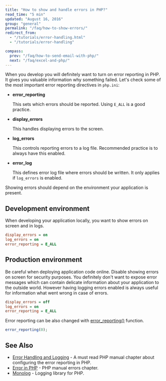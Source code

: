 ```yaml
---
title: "How to show and handle errors in PHP?"
read_time: "5 min"
updated: "August 16, 2016"
group: "general"
permalink: "/faq/how-to-show-errors/"
redirect_from:
  - "/tutorials/error-handling.html"
  - "/tutorials/error-handling"

compass:
  prev: "/faq/how-to-send-email-with-php/"
  next: "/faq/excel-and-php/"
---
```


When you develop you will definitely want to turn on error reporting in PHP. It
gives you valuable information why something failed. Let's check some of the most
important error reporting directives in `php.ini`:

* **error_reporting**

    This sets which errors should be reported. Using `E_ALL` is a good practice.

* **display_errors**

    This handles displaying errors to the screen.

* **log_errors**

    This controls reporting errors to a log file. Recommended practice is to
    always have this enabled.

* **error_log**

    This defines error log file where errors should be written. It only applies
    if `log_errors` is enabled.

Showing errors should depend on the environment your application is present.

## Development environment

When developing your application locally, you want to show errors on screen and
in logs.

```ini
display_errors = on
log_errors = on
error_reporting = E_ALL
```

## Production environment

Be careful when deploying application code online. Disable showing errors on
screen for security purposes. You definitely don't want to expose error messages
which can contain delicate information about your application to the outside
world. However having logging errors enabled is always useful for information
what went wrong in case of errors.

```ini
display_errors = off
log_errors = on
error_reporting = E_ALL
```

Error reporting can be also changed with
[error_reporting()](http://php.net/manual/en/function.error-reporting.php) function.

```php
error_reporting(0);
```

## See Also

* [Error Handling and Logging](http://php.net/manual/en/book.errorfunc.php) - A
  must read PHP manual chapter about configuring the error reporting in PHP.
* [Error in PHP](http://php.net/manual/en/language.errors.php) - PHP manual errors
  chapter.
* [Monolog](https://github.com/Seldaek/monolog) - Logging library for PHP.
